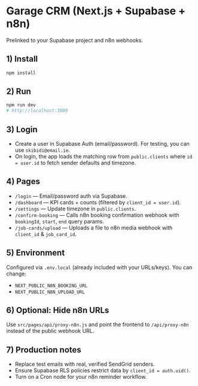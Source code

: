 # Garage CRM (Next.js + Supabase + n8n)

Prelinked to your Supabase project and n8n webhooks.

## 1) Install
```bash
npm install
```

## 2) Run
```bash
npm run dev
# http://localhost:3000
```

## 3) Login
- Create a user in Supabase Auth (email/password). For testing, you can use `skibidi@email.ie`.
- On login, the app loads the matching row from `public.clients` where `id = user.id` to fetch sender defaults and timezone.

## 4) Pages
- `/login` — Email/password auth via Supabase.
- `/dashboard` — KPI cards + counts (filtered by `client_id = user.id`).
- `/settings` — Update timezone in `public.clients`.
- `/confirm-booking` — Calls n8n booking confirmation webhook with `bookingId`, `start`, `end` query params.
- `/job-cards/upload` — Uploads a file to n8n media webhook with `client_id` & `job_card_id`.

## 5) Environment
Configured via `.env.local` (already included with your URLs/keys). You can change:
- `NEXT_PUBLIC_N8N_BOOKING_URL`
- `NEXT_PUBLIC_N8N_UPLOAD_URL`

## 6) Optional: Hide n8n URLs
Use `src/pages/api/proxy-n8n.js` and point the frontend to `/api/proxy-n8n` instead of the public webhook URL.

## 7) Production notes
- Replace test emails with real, verified SendGrid senders.
- Ensure Supabase RLS policies restrict data by `client_id = auth.uid()`.
- Turn on a Cron node for your n8n reminder workflow.
